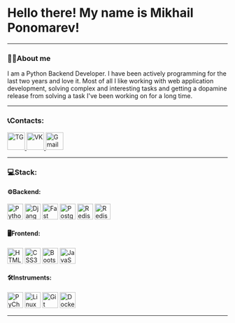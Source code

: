 Hello there! My name is Mikhail Ponomarev!
========================================================================================================================================

---
### 🙋‍♂️About me


I am a Python Backend Developer. 
I have been actively programming for the last two years and love it. 
Most of all I like working with web application development, solving complex and interesting tasks 
and getting a dopamine release from solving a task I've been working on for a long time.

---
### 📞Contacts:

  <div id="badges">
    <a href="https://t.me/shoksdeveloper" target="_blank">
      <img src="https://cdn-icons-png.flaticon.com/512/2111/2111646.png" width="40" height="40" alt="TG" />
    </a>
    <a href="https://vk.com/shoksdev" target="_blank">
      <img src="https://cdn-icons-png.flaticon.com/512/145/145813.png" width="40" height="40" alt="VK"/>
    </a>
    <a href="mailto:shoksdev@gmail.com" target="_blank">
      <img src="https://static.vecteezy.com/system/resources/thumbnails/022/613/021/small_2x/google-mail-gmail-icon-logo-symbol-free-png.png" width="40" height="40" alt="Gmail"/>
    </a>
  </div>

---

### 💻Stack:

#### ⚙️Backend: 
<div>
    <a href="https://www.python.org/" target="_blank" rel="noreferrer"><img src="https://raw.githubusercontent.com/danielcranney/readme-generator/main/public/icons/skills/python-colored.svg" width="36" height="36" alt="Python"/></a>
    <a href="https://www.djangoproject.com/" target="_blank" rel="noreferrer"><img src="https://raw.githubusercontent.com/danielcranney/readme-generator/main/public/icons/skills/django-colored.svg" width="36" height="36" alt="Django"/></a>
    <a href="https://fastapi.tiangolo.com/" target="_blank" rel="noreferrer"><img src="https://raw.githubusercontent.com/danielcranney/readme-generator/main/public/icons/skills/fastapi-colored.svg" width="36" height="36" alt="Fast API"/></a>
    <a href="https://www.postgresql.org/" target="_blank" rel="noreferrer"><img src="https://raw.githubusercontent.com/danielcranney/readme-generator/main/public/icons/skills/postgresql-colored.svg" width="36" height="36" alt="PostgreSQL"/></a>
    <a href="https://www.microsoft.com/en-us/sql-server" target="_blank" rel="noreferrer"><img src="https://cdn.jsdelivr.net/gh/devicons/devicon@latest/icons/microsoftsqlserver/microsoftsqlserver-original.svg" width="36" height="36" alt="Redis"/></a>
    <a href="https://redis.io/" target="_blank" rel="noreferrer"><img src="https://cdn.jsdelivr.net/gh/devicons/devicon@latest/icons/redis/redis-original.svg" width="36" height="36" alt="Redis"/></a>
</div>

#### 🖥️Frontend: 
<div>
    <a href="https://developer.mozilla.org/en-US/docs/Glossary/HTML5" target="_blank" rel="noreferrer"><img src="https://raw.githubusercontent.com/danielcranney/readme-generator/main/public/icons/skills/html5-colored.svg" width="36" height="36" alt="HTML5"/></a>
    <a href="https://www.w3.org/TR/CSS/#css" target="_blank" rel="noreferrer"><img src="https://raw.githubusercontent.com/danielcranney/readme-generator/main/public/icons/skills/css3-colored.svg" width="36" height="36" alt="CSS3"/></a>
    <a href="https://getbootstrap.com/" target="_blank" rel="noreferrer"><img src="https://raw.githubusercontent.com/danielcranney/readme-generator/main/public/icons/skills/bootstrap-colored.svg" width="36" height="36" alt="Bootstrap"/></a>
    <a href="https://developer.mozilla.org/en-US/docs/Web/JavaScript" target="_blank" rel="noreferrer"><img src="https://raw.githubusercontent.com/danielcranney/readme-generator/main/public/icons/skills/javascript-colored.svg" width="36" height="36" alt="JavaScript"/></a>
</div>

#### 🛠️Instruments:

<div>
    <a href="https://www.jetbrains.com/pycharm/" target="_blank" rel="noreferrer"><img src="https://cdn.jsdelivr.net/gh/devicons/devicon@latest/icons/pycharm/pycharm-original.svg" width="36" height="36" alt="PyCharm"/></a>
    <a href="https://www.linux.org/" target="_blank" rel="noreferrer"><img src="https://cdn.jsdelivr.net/gh/devicons/devicon@latest/icons/linux/linux-original.svg" width="36" height="36" alt="Linux"/></a>
    <a href="https://git-scm.com/" target="_blank" rel="noreferrer"><img src="https://cdn.jsdelivr.net/gh/devicons/devicon@latest/icons/git/git-original.svg" width="36" height="36" alt="Git"/></a>
    <a href="https://www.docker.com/" target="_blank" rel="noreferrer"><img src="https://raw.githubusercontent.com/danielcranney/readme-generator/main/public/icons/skills/docker-colored.svg" width="36" height="36" alt="Docker"/></a>
</div>

---
